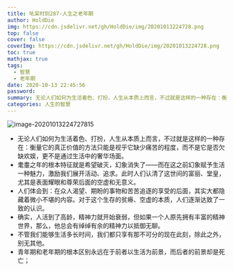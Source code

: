 ```yaml
---
title: 吼呆时刻287-人生之老年期
author: HoldDie
img: https://cdn.jsdelivr.net/gh/HoldDie/img/20201013224728.png
top: false
cover: false
coverImg: https://cdn.jsdelivr.net/gh/HoldDie/img/20201013224728.png
toc: true
mathjax: true
tags:
  - 智慧
  - 老年期
date: 2020-10-13 22:45:56
password:
summary: 无论人们如何为生活着色、打扮，人生从本质上而言，不过就是这样的一种存在：衡量它的真正价值的方法只能是视乎它缺少痛苦的程度，而不是它是否欠缺欢娱，更不是通过生活中的奢华场面。
categories: 人生的智慧
---
```


![image-20201013224727815](https://cdn.jsdelivr.net/gh/HoldDie/img/20201013224728.png)

- 无论人们如何为生活着色、打扮，人生从本质上而言，不过就是这样的一种存在：衡量它的真正价值的方法只能是视乎它缺少痛苦的程度，而不是它是否欠缺欢娱，更不是通过生活中的奢华场面。
- 耄耋之年的根本特征就是希望破灭，幻象消失了——而在这之前幻象赋予生活一种魅力，激励我们展开活动、追求。此时人们认清了这世间的富丽、堂皇，尤其是表面耀眼和尊荣后面的空虚和无意义。
- 人们体会到：在众人渴望、期盼的事物和苦苦追逐的享受的后面，其实大都隐藏着微小不堪的内容。对于这个生存的贫瘠、空虚的本质，人们逐渐达致了一致的认识。
- 确实，人活到了高龄，精神力就开始衰弱，但如果一个人原先拥有丰富的精神世界，那么，他总会有绰绰有余的精神力以抵御无聊。
- 不管我们能够生活多长时间，我们都只享有那不可分的现在此刻，除此之外，别无其他。
- 青年期和老年期的根本区别永远在于前者以生活为前景，而后者的前景却是死亡；

